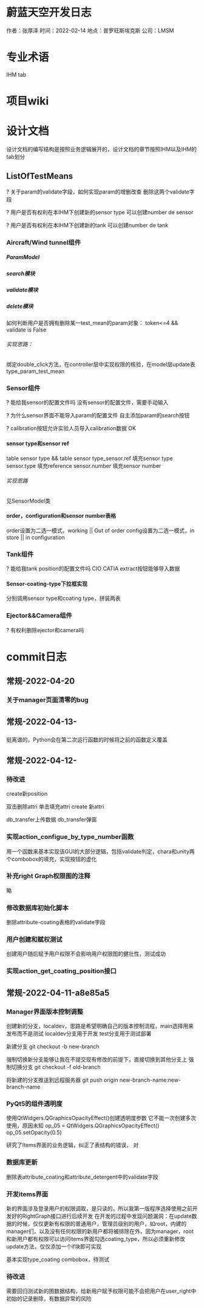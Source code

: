# 蔚蓝天空开发日志
作者：张厚泽
时间：2022-02-14
地点：普罗旺斯埃克斯
公司：LMSM

# 专业术语

IHM
tab

# 项目wiki

# 设计文档
设计文档的编写结构是按照业务逻辑展开的，设计文档的章节按照IHM以及IHM的tab划分
## ListOfTestMeans
? 关于param的validate字段，如何实现param的增删改查
删除这两个validate字段

? 用户是否有权利在本IHM下创建新的sensor type
可以创建number de sensor

? 用户是否有权利在本IHM下创建新的tank
可以创建number de tank

### Aircraft/Wind tunnel组件

##### ParamModel


##### search模块

##### validate模块

##### delete模块
如何判断用户是否拥有删除某一test_mean的param对象：
token<=4 && validate is False

###### 实现思路：
绑定double_click方法，在controller层中实现权限的核验，在model层update表type_param_test_mean

### Sensor组件
? 能给我sensor的配置文件吗
没有sensor的配置文件，需要手动输入

? 为什么sensor界面不能导入param的配置文件
自主添加param的search按钮

? calibration按钮允许实验人员导入calibration数据
OK

#### sensor type和sensor ref
table sensor type && table sensor
type_sensor.ref 填充sensor type
sensor.type 填充reference
sensor.number 填充sensor number

###### 实现思路
见SensorModel类

#### order，configuration和sensor number表格
order设置为二选一模式，working || Out of order
config设置为二选一模式，in store || in configuration

### Tank组件
? 能给我tank position的配置文件吗
CIO CATIA extract按钮能够导入数据

#### Sensor-coating-type下拉框实现
分别调用sensor type和coating type，拼装两表

### Ejector&&Camera组件
? 有权利删除ejector和camera吗

# commit日志

## 常规-2022-04-20

### 关于manager页面清零的bug

## 常规-2022-04-13-

###
挺离谱的，Python会在第二次运行函数的时候将之前的函数定义覆盖

## 常规-2022-04-12-

### 待改进
create新position

双击删除attri
单击填充attri
create 新attri

db_transfer上传数据
db_transfer弹窗

### 实现action_configue_by_type_number函数
用一个函数来基本实现该GUI的大部分逻辑，包括validate判定，chara和unity两个combobox的填充，实现按钮的虚化

### 补充right Graph权限图的注释
略

### 修改数据库初始化脚本
删除attribute-coating表格的validate字段

### 用户创建和赋权测试
创建用户随后赋予用户权限不会影响用户权限图的健壮性，测试成功

### 实现action_get_coating_position接口


## 常规-2022-04-11-a8e85a5

### Manager界面版本控制调整
创建新的分支，localdev，思路是希望明确自己的版本控制流程，main选择用来发布而不是测试
localdev分支用于开发
test分支用于测试部署

新建分支 git checkout -b new-branch

强制切换新分支能够让我在不提交现有修改的前提下，直接切换到其他分支上
强制切换分支 git checkout -f old-branch

将新建的分支推送到远程服务器
git push origin new-branch-name:new-branch-name

### PyQt5的组件透明度

使用QtWidgers.QGraphicsOpacityEffect()创建透明度参数
它不能一次创建多次使用，原因未知
op_05 = QtWidgers.QGraphicsOpacityEffect()
op_05.setOpacity(0.5)

研究了Items界面的业务逻辑，纠正了表结构的错误，
对

### 数据库更新

删除表attribute_coating和attribute_detergent中的validate字段

### 开发items界面

新的界面涉及登录用户的权限调取，是只读的，所以我第一版程序选择使用之前开发好的RightGraph接口进行后续开发
在开发的过程中发现问题漏洞：在update数据的时候，仅仅更新有权限的普通用户，管理员级别的用户，如root，内建的manager们，以及没有任何权限的新用户都将被排除在外，因为manager，root和新用户都有权限可以访问items界面勾选coating_type，所以必须重新修改update方法，仅仅添加一个if块即可实现

基本实现type_coating combobox，待测试

### 待改进

需要回归测试新的图数据结构，给新用户赋予权限可能不会把用户在user_right中初始的记录删除，有数据异常的风险
